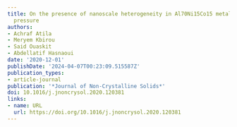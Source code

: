```yaml
---
title: On the presence of nanoscale heterogeneity in Al70Ni15Co15 metallic glass under
  pressure
authors:
- Achraf Atila
- Meryem Kbirou
- Said Ouaskit
- Abdellatif Hasnaoui
date: '2020-12-01'
publishDate: '2024-04-07T00:23:09.515587Z'
publication_types:
- article-journal
publication: '*Journal of Non-Crystalline Solids*'
doi: 10.1016/j.jnoncrysol.2020.120381
links:
- name: URL
  url: https://doi.org/10.1016/j.jnoncrysol.2020.120381
---
```


